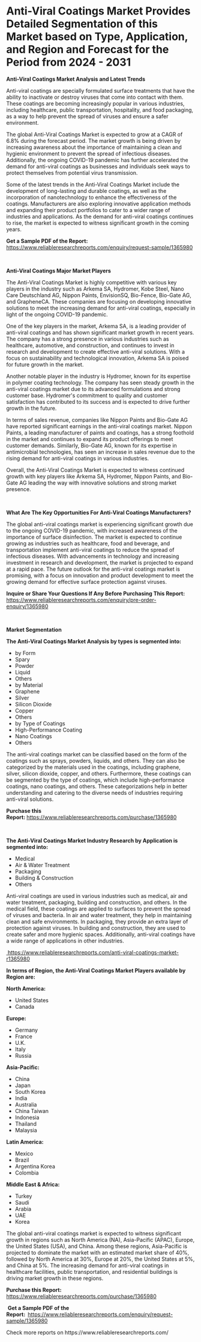 <p><h1>Anti-Viral Coatings Market Provides Detailed Segmentation of this Market based on Type, Application, and Region and Forecast for the Period from 2024 - 2031</h1></p><p><strong>Anti-Viral Coatings Market Analysis and Latest Trends</strong></p>
<p><p>Anti-viral coatings are specially formulated surface treatments that have the ability to inactivate or destroy viruses that come into contact with them. These coatings are becoming increasingly popular in various industries, including healthcare, public transportation, hospitality, and food packaging, as a way to help prevent the spread of viruses and ensure a safer environment.</p><p>The global Anti-Viral Coatings Market is expected to grow at a CAGR of 6.8% during the forecast period. The market growth is being driven by increasing awareness about the importance of maintaining a clean and hygienic environment to prevent the spread of infectious diseases. Additionally, the ongoing COVID-19 pandemic has further accelerated the demand for anti-viral coatings as businesses and individuals seek ways to protect themselves from potential virus transmission.</p><p>Some of the latest trends in the Anti-Viral Coatings Market include the development of long-lasting and durable coatings, as well as the incorporation of nanotechnology to enhance the effectiveness of the coatings. Manufacturers are also exploring innovative application methods and expanding their product portfolios to cater to a wider range of industries and applications. As the demand for anti-viral coatings continues to rise, the market is expected to witness significant growth in the coming years.</p></p>
<p><strong>Get a Sample PDF of the Report:&nbsp;</strong> <a href="https://www.reliableresearchreports.com/enquiry/request-sample/1365980">https://www.reliableresearchreports.com/enquiry/request-sample/1365980</a></p>
<p>&nbsp;</p>
<p><strong>Anti-Viral Coatings Major Market Players</strong></p>
<p><p>The Anti-Viral Coatings Market is highly competitive with various key players in the industry such as Arkema SA, Hydromer, Kobe Steel, Nano Care Deutschland AG, Nippon Paints, EnvisionSQ, Bio-Fence, Bio-Gate AG, and GrapheneCA. These companies are focusing on developing innovative solutions to meet the increasing demand for anti-viral coatings, especially in light of the ongoing COVID-19 pandemic.</p><p>One of the key players in the market, Arkema SA, is a leading provider of anti-viral coatings and has shown significant market growth in recent years. The company has a strong presence in various industries such as healthcare, automotive, and construction, and continues to invest in research and development to create effective anti-viral solutions. With a focus on sustainability and technological innovation, Arkema SA is poised for future growth in the market.</p><p>Another notable player in the industry is Hydromer, known for its expertise in polymer coating technology. The company has seen steady growth in the anti-viral coatings market due to its advanced formulations and strong customer base. Hydromer's commitment to quality and customer satisfaction has contributed to its success and is expected to drive further growth in the future.</p><p>In terms of sales revenue, companies like Nippon Paints and Bio-Gate AG have reported significant earnings in the anti-viral coatings market. Nippon Paints, a leading manufacturer of paints and coatings, has a strong foothold in the market and continues to expand its product offerings to meet customer demands. Similarly, Bio-Gate AG, known for its expertise in antimicrobial technologies, has seen an increase in sales revenue due to the rising demand for anti-viral coatings in various industries.</p><p>Overall, the Anti-Viral Coatings Market is expected to witness continued growth with key players like Arkema SA, Hydromer, Nippon Paints, and Bio-Gate AG leading the way with innovative solutions and strong market presence.</p></p>
<p>&nbsp;</p>
<p><strong>What Are The Key Opportunities For Anti-Viral Coatings Manufacturers?</strong></p>
<p><p>The global anti-viral coatings market is experiencing significant growth due to the ongoing COVID-19 pandemic, with increased awareness of the importance of surface disinfection. The market is expected to continue growing as industries such as healthcare, food and beverage, and transportation implement anti-viral coatings to reduce the spread of infectious diseases. With advancements in technology and increasing investment in research and development, the market is projected to expand at a rapid pace. The future outlook for the anti-viral coatings market is promising, with a focus on innovation and product development to meet the growing demand for effective surface protection against viruses.</p></p>
<p><strong>Inquire or Share Your Questions If Any Before Purchasing This Report:</strong> <a href="https://www.reliableresearchreports.com/enquiry/pre-order-enquiry/1365980">https://www.reliableresearchreports.com/enquiry/pre-order-enquiry/1365980</a></p>
<p>&nbsp;</p>
<p><strong>Market Segmentation</strong></p>
<p><strong>The Anti-Viral Coatings Market Analysis by types is segmented into:</strong></p>
<p><ul><li>by Form</li><li>Spary</li><li>Powder</li><li>Liquid</li><li>Others</li><li>by Material</li><li>Graphene</li><li>Silver</li><li>Silicon Dioxide</li><li>Copper</li><li>Others</li><li>by Type of Coatings</li><li>High-Performance Coating</li><li>Nano Coatings</li><li>Others</li></ul></p>
<p><p>The anti-viral coatings market can be classified based on the form of the coatings such as sprays, powders, liquids, and others. They can also be categorized by the materials used in the coatings, including graphene, silver, silicon dioxide, copper, and others. Furthermore, these coatings can be segmented by the type of coatings, which include high-performance coatings, nano coatings, and others. These categorizations help in better understanding and catering to the diverse needs of industries requiring anti-viral solutions.</p></p>
<p><strong>Purchase this Report:&nbsp;</strong><a href="https://www.reliableresearchreports.com/purchase/1365980">https://www.reliableresearchreports.com/purchase/1365980</a></p>
<p>&nbsp;</p>
<p><strong>The Anti-Viral Coatings Market Industry Research by Application is segmented into:</strong></p>
<p><ul><li>Medical</li><li>Air & Water Treatment</li><li>Packaging</li><li>Building & Construction</li><li>Others</li></ul></p>
<p><p>Anti-viral coatings are used in various industries such as medical, air and water treatment, packaging, building and construction, and others. In the medical field, these coatings are applied to surfaces to prevent the spread of viruses and bacteria. In air and water treatment, they help in maintaining clean and safe environments. In packaging, they provide an extra layer of protection against viruses. In building and construction, they are used to create safer and more hygienic spaces. Additionally, anti-viral coatings have a wide range of applications in other industries.</p></p>
<p><a href="https://www.reliableresearchreports.com/anti-viral-coatings-market-r1365980">&nbsp;https://www.reliableresearchreports.com/anti-viral-coatings-market-r1365980</a></p>
<p><strong>In terms of Region, the Anti-Viral Coatings Market Players available by Region are:</strong></p>
<p>
    <p> <strong> North America: </strong>
        <ul>
            <li>United States</li>
            <li>Canada</li>
        </ul>
        </p> 
    <p> <strong> Europe: </strong>
        <ul>
            <li>Germany</li>
            <li>France</li>
            <li>U.K.</li>
            <li>Italy</li>
            <li>Russia</li>
        </ul>
        </p> 
    <p> <strong> Asia-Pacific: </strong>
        <ul>
            <li>China</li>
            <li>Japan</li>
            <li>South Korea</li>
            <li>India</li>
            <li>Australia</li>
            <li>China Taiwan</li>
            <li>Indonesia</li>
            <li>Thailand</li>
            <li>Malaysia</li>
        </ul>
        </p> 
    <p> <strong> Latin America: </strong>
        <ul>
            <li>Mexico</li>
            <li>Brazil</li>
            <li>Argentina Korea</li>
            <li>Colombia</li>
        </ul>
        </p> 
    <p> <strong> Middle East & Africa: </strong>
        <ul>
            <li>Turkey</li>
            <li>Saudi</li>
            <li>Arabia</li>
            <li>UAE</li>
            <li>Korea</li>
        </ul>
    </p>
    </p>
<p><p>The global anti-viral coatings market is expected to witness significant growth in regions such as North America (NA), Asia-Pacific (APAC), Europe, the United States (USA), and China. Among these regions, Asia-Pacific is projected to dominate the market with an estimated market share of 40%, followed by North America at 30%, Europe at 20%, the United States at 5%, and China at 5%. The increasing demand for anti-viral coatings in healthcare facilities, public transportation, and residential buildings is driving market growth in these regions.</p></p>
<p><strong>Purchase this Report: </strong><a href="https://www.reliableresearchreports.com/purchase/1365980">https://www.reliableresearchreports.com/purchase/1365980</a></p>
<p>&nbsp;<strong>Get a Sample PDF of the Report:&nbsp;&nbsp;</strong><a href="https://www.reliableresearchreports.com/enquiry/request-sample/1365980">https://www.reliableresearchreports.com/enquiry/request-sample/1365980</a></p>
<p><strong></strong></p>
<p>Check more reports on https://www.reliableresearchreports.com/</p>